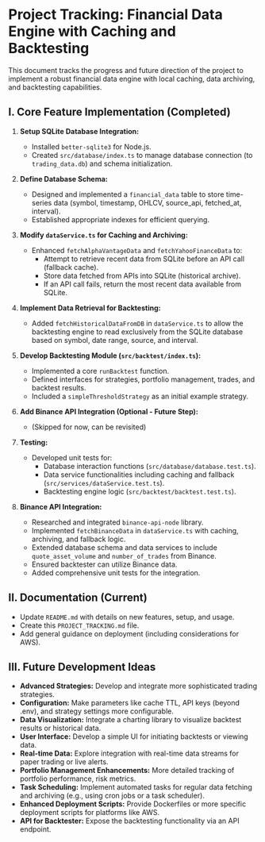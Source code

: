 # Project Tracking: Financial Data Engine with Caching and Backtesting

This document tracks the progress and future direction of the project to implement a robust financial data engine with local caching, data archiving, and backtesting capabilities.

## I. Core Feature Implementation (Completed)

1.  **Setup SQLite Database Integration:**
    *   Installed `better-sqlite3` for Node.js.
    *   Created `src/database/index.ts` to manage database connection (to `trading_data.db`) and schema initialization.

2.  **Define Database Schema:**
    *   Designed and implemented a `financial_data` table to store time-series data (symbol, timestamp, OHLCV, source_api, fetched_at, interval).
    *   Established appropriate indexes for efficient querying.

3.  **Modify `dataService.ts` for Caching and Archiving:**
    *   Enhanced `fetchAlphaVantageData` and `fetchYahooFinanceData` to:
        *   Attempt to retrieve recent data from SQLite before an API call (fallback cache).
        *   Store data fetched from APIs into SQLite (historical archive).
        *   If an API call fails, return the most recent data available from SQLite.

4.  **Implement Data Retrieval for Backtesting:**
    *   Added `fetchHistoricalDataFromDB` in `dataService.ts` to allow the backtesting engine to read exclusively from the SQLite database based on symbol, date range, source, and interval.

5.  **Develop Backtesting Module (`src/backtest/index.ts`):**
    *   Implemented a core `runBacktest` function.
    *   Defined interfaces for strategies, portfolio management, trades, and backtest results.
    *   Included a `simpleThresholdStrategy` as an initial example strategy.

6.  **Add Binance API Integration (Optional - Future Step):**
    *   (Skipped for now, can be revisited)

7.  **Testing:**
    *   Developed unit tests for:
        *   Database interaction functions (`src/database/database.test.ts`).
        *   Data service functionalities including caching and fallback (`src/services/dataService.test.ts`).
        *   Backtesting engine logic (`src/backtest/backtest.test.ts`).

8.  **Binance API Integration:**
    *   Researched and integrated `binance-api-node` library.
    *   Implemented `fetchBinanceData` in `dataService.ts` with caching, archiving, and fallback logic.
    *   Extended database schema and data services to include `quote_asset_volume` and `number_of_trades` from Binance.
    *   Ensured backtester can utilize Binance data.
    *   Added comprehensive unit tests for the integration.

## II. Documentation (Current)

*   Update `README.md` with details on new features, setup, and usage.
*   Create this `PROJECT_TRACKING.md` file.
*   Add general guidance on deployment (including considerations for AWS).

## III. Future Development Ideas

*   **Advanced Strategies:** Develop and integrate more sophisticated trading strategies.
*   **Configuration:** Make parameters like cache TTL, API keys (beyond .env), and strategy settings more configurable.
*   **Data Visualization:** Integrate a charting library to visualize backtest results or historical data.
*   **User Interface:** Develop a simple UI for initiating backtests or viewing data.
*   **Real-time Data:** Explore integration with real-time data streams for paper trading or live alerts.
*   **Portfolio Management Enhancements:** More detailed tracking of portfolio performance, risk metrics.
*   **Task Scheduling:** Implement automated tasks for regular data fetching and archiving (e.g., using cron jobs or a task scheduler).
*   **Enhanced Deployment Scripts:** Provide Dockerfiles or more specific deployment scripts for platforms like AWS.
*   **API for Backtester:** Expose the backtesting functionality via an API endpoint.
